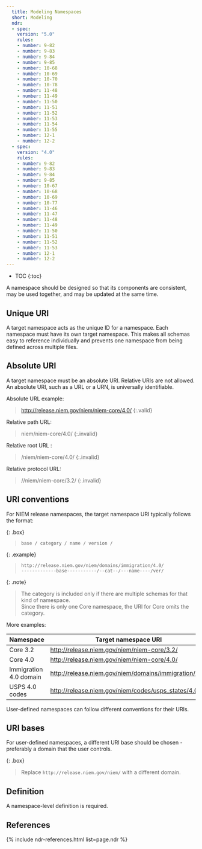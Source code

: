 ```yaml
---
  title: Modeling Namespaces
  short: Modeling
  ndr:
  - spec:
    version: "5.0"
    rules:
    - number: 9-82
    - number: 9-83
    - number: 9-84
    - number: 9-85
    - number: 10-68
    - number: 10-69
    - number: 10-70
    - number: 10-78
    - number: 11-48
    - number: 11-49
    - number: 11-50
    - number: 11-51
    - number: 11-52
    - number: 11-53
    - number: 11-54
    - number: 11-55
    - number: 12-1
    - number: 12-2
  - spec:
    version: "4.0"
    rules:
    - number: 9-82
    - number: 9-83
    - number: 9-84
    - number: 9-85
    - number: 10-67
    - number: 10-68
    - number: 10-69
    - number: 10-77
    - number: 11-46
    - number: 11-47
    - number: 11-48
    - number: 11-49
    - number: 11-50
    - number: 11-51
    - number: 11-52
    - number: 11-53
    - number: 12-1
    - number: 12-2
---
```


- TOC
{:toc}

A namespace should be designed so that its components are consistent, may be used together, and may be updated at the same time.

## Unique URI

A target namespace acts as the unique ID for a namespace.  Each namespace must have its own target namespace.  This makes all schemas easy to reference individually and prevents one namespace from being defined across multiple files.

## Absolute URI

A target namespace must be an absolute URI.  Relative URIs are not allowed. An absolute URI, such as a URL or a URN, is universally identifiable.

Absolute URL example:

> http://release.niem.gov/niem/niem-core/4.0/
{:.valid}

Relative path URL:

> niem/niem-core/4.0/
{:.invalid}

Relative root URL :

> /niem/niem-core/4.0/
{:.invalid}

Relative protocol URL:

> //niem/niem-core/3.2/
{:.invalid}

## URI conventions

For NIEM release namespaces, the target namespace URI typically follows the format:

{: .box}
> `base / category / name / version /`

{: .example}
> `http://release.niem.gov/niem/domains/immigration/4.0/`<br>
> `-------------base-----------/--cat--/---name----/ver/`

{: .note}
> The category is included only if there are multiple schemas for that kind of namespace. <br> Since there is only one Core namespace, the URI for Core omits the category.

More examples:

| Namespace | Target namespace URI |
| --------- | -------------------- |
| Core 3.2  | http://release.niem.gov/niem/niem-core/3.2/ |
| Core 4.0  | http://release.niem.gov/niem/niem-core/4.0/ |
| Immigration 4.0 domain | http://release.niem.gov/niem/domains/immigration/4.0/ |
| USPS 4.0 codes | http://release.niem.gov/niem/codes/usps_states/4.0/ |

User-defined namespaces can follow different conventions for their URIs.

## URI bases

For user-defined namespaces, a different URI base should be chosen - preferably a domain that the user controls.

{: .box}
> Replace `http://release.niem.gov/niem/` with a different domain.

## Definition

A namespace-level definition is required.

## References

{% include ndr-references.html list=page.ndr %}
